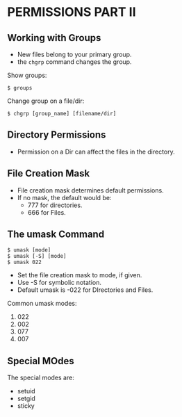 # PERMISSIONS PART II

## Working with Groups 

* New files belong to your primary group. 
* the `chgrp` command changes the group. 

Show groups: 
```
$ groups 
```

Change group on a file/dir:
```
$ chgrp [group_name] [filename/dir]
```


## Directory Permissions

* Permission on a Dir can affect the files in the directory. 

## File Creation Mask

* File creation mask determines default permissions. 
* If no mask, the default would be: 
    * 777 for directories. 
    * 666 for Files. 


## The umask Command

```
$ umask [mode]
$ umask [-S] [mode]
$ umask 022
```

* Set the file creation mask to mode, if given. 
* Use -S for symbolic notation. 
* Default umask is -022 for DIrectories and Files.   

Common umask modes:
1. 022
2. 002
3. 077
4. 007


## Special MOdes

The special modes are: 
* setuid
* setgid
* sticky


